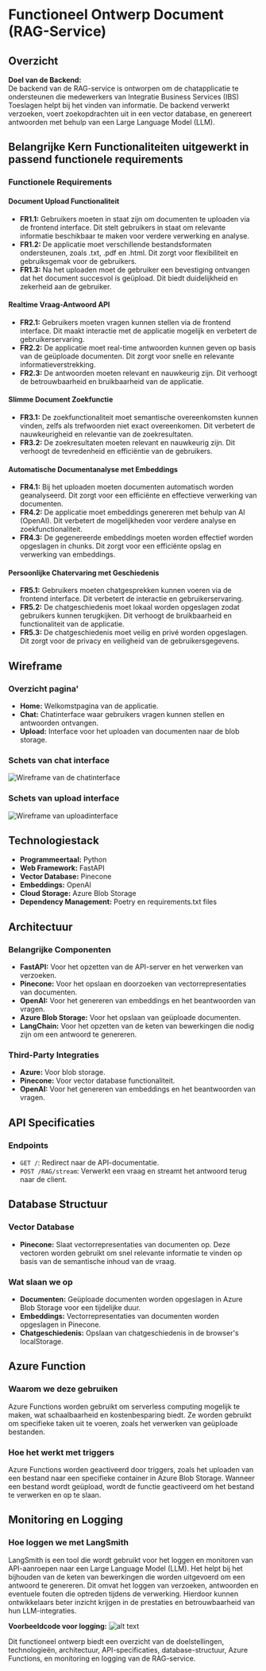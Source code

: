 # Functioneel Ontwerp Document (RAG-Service)

## Overzicht

**Doel van de Backend:**  
De backend van de RAG-service is ontworpen om de chatapplicatie te ondersteunen die medewerkers van Integratie Business Services (IBS) Toeslagen helpt bij het vinden van informatie. De backend verwerkt verzoeken, voert zoekopdrachten uit in een vector database, en genereert antwoorden met behulp van een Large Language Model (LLM).

## Belangrijke Kern Functionaliteiten uitgewerkt in passend functionele requirements

### Functionele Requirements

#### Document Upload Functionaliteit

- **FR1.1:** Gebruikers moeten in staat zijn om documenten te uploaden via de frontend interface. Dit stelt gebruikers in staat om relevante informatie beschikbaar te maken voor verdere verwerking en analyse.
- **FR1.2:** De applicatie moet verschillende bestandsformaten ondersteunen, zoals .txt, .pdf en .html. Dit zorgt voor flexibiliteit en gebruiksgemak voor de gebruikers.
- **FR1.3:** Na het uploaden moet de gebruiker een bevestiging ontvangen dat het document succesvol is geüpload. Dit biedt duidelijkheid en zekerheid aan de gebruiker.

#### Realtime Vraag-Antwoord API

- **FR2.1:** Gebruikers moeten vragen kunnen stellen via de frontend interface. Dit maakt interactie met de applicatie mogelijk en verbetert de gebruikerservaring.
- **FR2.2:** De applicatie moet real-time antwoorden kunnen geven op basis van de geüploade documenten. Dit zorgt voor snelle en relevante informatieverstrekking.
- **FR2.3:** De antwoorden moeten relevant en nauwkeurig zijn. Dit verhoogt de betrouwbaarheid en bruikbaarheid van de applicatie.

#### Slimme Document Zoekfunctie

- **FR3.1:** De zoekfunctionaliteit moet semantische overeenkomsten kunnen vinden, zelfs als trefwoorden niet exact overeenkomen. Dit verbetert de nauwkeurigheid en relevantie van de zoekresultaten.
- **FR3.2:** De zoekresultaten moeten relevant en nauwkeurig zijn. Dit verhoogt de tevredenheid en efficiëntie van de gebruikers.

#### Automatische Documentanalyse met Embeddings

- **FR4.1:** Bij het uploaden moeten documenten automatisch worden geanalyseerd. Dit zorgt voor een efficiënte en effectieve verwerking van documenten.
- **FR4.2:** De applicatie moet embeddings genereren met behulp van AI (OpenAI). Dit verbetert de mogelijkheden voor verdere analyse en zoekfunctionaliteit.
- **FR4.3:** De gegenereerde embeddings moeten worden effectief worden opgeslagen in chunks. Dit zorgt voor een efficiënte opslag en verwerking van embeddings.

#### Persoonlijke Chatervaring met Geschiedenis

- **FR5.1:** Gebruikers moeten chatgesprekken kunnen voeren via de frontend interface. Dit verbetert de interactie en gebruikerservaring.
- **FR5.2:** De chatgeschiedenis moet lokaal worden opgeslagen zodat gebruikers kunnen terugkijken. Dit verhoogt de bruikbaarheid en functionaliteit van de applicatie.
- **FR5.3:** De chatgeschiedenis moet veilig en privé worden opgeslagen. Dit zorgt voor de privacy en veiligheid van de gebruikersgegevens.

## Wireframe

### Overzicht pagina'

- **Home:** Welkomstpagina van de applicatie.
- **Chat:** Chatinterface waar gebruikers vragen kunnen stellen en antwoorden ontvangen.
- **Upload:** Interface voor het uploaden van documenten naar de blob storage.

### Schets van chat interface

![Wireframe van de chatinterface](/resources//img/image-wireframe-chat.png)

### Schets van upload interface

![Wireframe van uploadinterface](/resources/img/image-upload-interface.png)

## Technologiestack

- **Programmeertaal:** Python
- **Web Framework:** FastAPI
- **Vector Database:** Pinecone
- **Embeddings:** OpenAI
- **Cloud Storage:** Azure Blob Storage
- **Dependency Management:** Poetry en requirements.txt files

## Architectuur

### Belangrijke Componenten

- **FastAPI:** Voor het opzetten van de API-server en het verwerken van verzoeken.
- **Pinecone:** Voor het opslaan en doorzoeken van vectorrepresentaties van documenten.
- **OpenAI:** Voor het genereren van embeddings en het beantwoorden van vragen.
- **Azure Blob Storage:** Voor het opslaan van geüploade documenten.
- **LangChain:** Voor het opzetten van de keten van bewerkingen die nodig zijn om een antwoord te genereren.

### Third-Party Integraties

- **Azure:** Voor blob storage.
- **Pinecone:** Voor vector database functionaliteit.
- **OpenAI:** Voor het genereren van embeddings en het beantwoorden van vragen.

## API Specificaties

### Endpoints

- `GET /`: Redirect naar de API-documentatie.
- `POST /RAG/stream`: Verwerkt een vraag en streamt het antwoord terug naar de client.

## Database Structuur

### Vector Database

- **Pinecone:** Slaat vectorrepresentaties van documenten op. Deze vectoren worden gebruikt om snel relevante informatie te vinden op basis van de semantische inhoud van de vraag.

### Wat slaan we op

- **Documenten:** Geüploade documenten worden opgeslagen in Azure Blob Storage voor een tijdelijke duur.
- **Embeddings:** Vectorrepresentaties van documenten worden opgeslagen in Pinecone.
- **Chatgeschiedenis:** Opslaan van chatgeschiedenis in de browser's localStorage.

## Azure Function

### Waarom we deze gebruiken

Azure Functions worden gebruikt om serverless computing mogelijk te maken, wat schaalbaarheid en kostenbesparing biedt. Ze worden gebruikt om specifieke taken uit te voeren, zoals het verwerken van geüploade bestanden.

### Hoe het werkt met triggers

Azure Functions worden geactiveerd door triggers, zoals het uploaden van een bestand naar een specifieke container in Azure Blob Storage. Wanneer een bestand wordt geüpload, wordt de functie geactiveerd om het bestand te verwerken en op te slaan.

## Monitoring en Logging

### Hoe loggen we met LangSmith

LangSmith is een tool die wordt gebruikt voor het loggen en monitoren van API-aanroepen naar een Large Language Model (LLM). Het helpt bij het bijhouden van de keten van bewerkingen die worden uitgevoerd om een antwoord te genereren. Dit omvat het loggen van verzoeken, antwoorden en eventuele fouten die optreden tijdens de verwerking. Hierdoor kunnen ontwikkelaars beter inzicht krijgen in de prestaties en betrouwbaarheid van hun LLM-integraties.

**Voorbeeldcode voor logging:**
![alt text](/resources//img/image.png)

Dit functioneel ontwerp biedt een overzicht van de doelstellingen, technologieën, architectuur, API-specificaties, database-structuur, Azure Functions, en monitoring en logging van de RAG-service.
